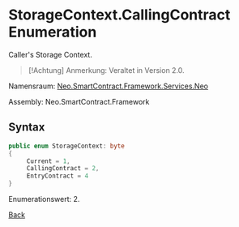 # StorageContext.CallingContract Enumeration

Caller's Storage Context.

> [!Achtung]
> Anmerkung: Veraltet in Version 2.0.

Namensraum: [Neo.SmartContract.Framework.Services.Neo](../../neo.md)

Assembly: Neo.SmartContract.Framework

## Syntax

```c#
public enum StorageContext: byte
{
     Current = 1,
     CallingContract = 2,
     EntryContract = 4
}
```

Enumerationswert: 2.



[Back](../StorageContext.md)

